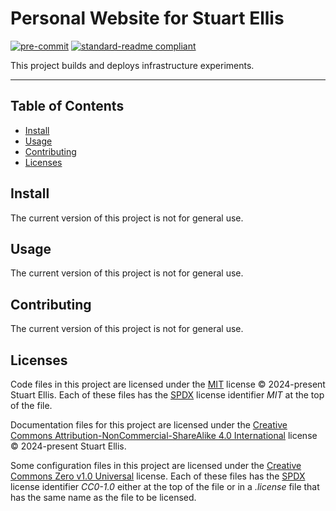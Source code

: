<!--
SPDX-FileCopyrightText: 2024-present Stuart Ellis <stuart@stuartellis.name>

SPDX-License-Identifier: CC-BY-NC-SA-4.0
-->

# Personal Website for Stuart Ellis

[![pre-commit](https://img.shields.io/badge/pre--commit-enabled-brightgreen?logo=pre-commit)](https://github.com/pre-commit/pre-commit) [![standard-readme compliant](https://img.shields.io/badge/readme%20style-standard-brightgreen.svg?style=flat-square)](https://github.com/RichardLitt/standard-readme)

This project builds and deploys infrastructure experiments.

-----

## Table of Contents

- [Install](#install)
- [Usage](#usage)
- [Contributing](#contributing)
- [Licenses](#licenses)

## Install

The current version of this project is not for general use.

## Usage

The current version of this project is not for general use.

## Contributing

The current version of this project is not for general use.

## Licenses

Code files in this project are licensed under the [MIT](https://spdx.org/licenses/MIT.html) license © 2024-present Stuart Ellis. Each of these files has the [SPDX](https://spdx.dev/) license identifier *MIT* at the top of the file.

Documentation files for this project are licensed under the [Creative Commons Attribution-NonCommercial-ShareAlike 4.0 International](https://creativecommons.org/licenses/by-nc-sa/4.0/) license © 2024-present Stuart Ellis.

Some configuration files in this project are licensed under the [Creative Commons Zero v1.0 Universal](https://creativecommons.org/publicdomain/zero/1.0/) license. Each of these files has the [SPDX](https://spdx.dev/) license identifier *CC0-1.0* either at the top of the file or in a *.license* file that has the same name as the file to be licensed.
